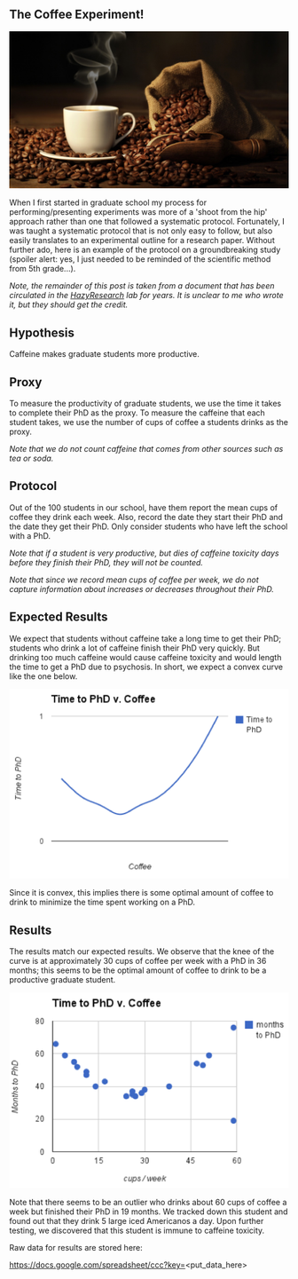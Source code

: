 ## The Coffee Experiment!

<img src="images/coffee.jpg" alt="hi" class="inline"/>

When I first started in graduate school my process for performing/presenting experiments was more of a 'shoot from the hip' approach rather than one that followed a systematic protocol. Fortunately, I was taught a systematic protocol that is not only easy to follow, but also easily translates to an experimental outline for a research paper. Without further ado,  here is an example of the protocol on a groundbreaking study (spoiler alert: yes, I just needed to be reminded of the scientific method from 5th grade...). 

*Note, the remainder of this post is taken from a document that has been circulated in the [HazyResearch](https://twitter.com/HazyResearch) lab for years. It is unclear to me who wrote it, but they should get the credit.*

## Hypothesis

Caffeine makes graduate students more productive.

## Proxy

To measure the productivity of graduate students, we use the time it takes to complete their
PhD as the proxy. To measure the caffeine that each student takes, we use the
number of cups of coffee a students drinks as the proxy.

*Note that we do not count caffeine that comes from other sources such as tea or soda.*

## Protocol

Out of the 100 students in our school, have them report the mean cups of coffee they drink
each week. Also, record the date they start their PhD and the date they get their PhD. Only
consider students who have left the school with a PhD.

*Note that if a student is very productive, but dies of caffeine toxicity days before they finish
their PhD, they will not be counted.*

*Note that since we record mean cups of coffee per week, we do not capture information about
increases or decreases throughout their PhD.*

## Expected Results

We expect that students without caffeine take a long time to get their PhD; students who drink
a lot of caffeine finish their PhD very quickly. But drinking too much caffeine would cause
caffeine toxicity and would length the time to get a PhD due to psychosis. In short, we expect
a convex curve like the one below.

<img src="images/chart1.png" alt="hi" class="inline"/>

Since it is convex, this implies there is some optimal amount of coffee to drink to minimize the
time spent working on a PhD.

## Results

The results match our expected results. We observe that the knee of the curve is at
approximately 30 cups of coffee per week with a PhD in 36 months; this seems to be the
optimal amount of coffee to drink to be a productive graduate student.

<img src="images/chart2.png" alt="hi" class="inline"/>

Note that there seems to be an outlier who drinks about 60 cups of coffee a week but finished
their PhD in 19 months. We tracked down this student and found out that they drink 5 large
iced Americanos a day. Upon further testing, we discovered that this student is immune to
caffeine toxicity.

Raw data for results are stored here:

https://docs.google.com/spreadsheet/ccc?key=<put_data_here>

